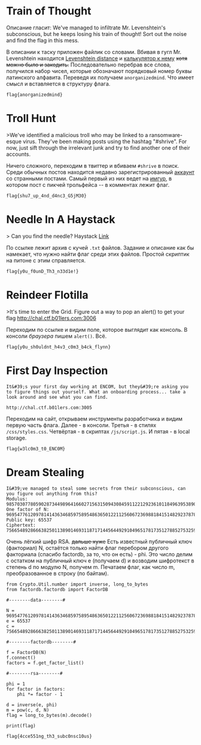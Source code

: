 # Train of Thought
Описание гласит:
 We&#39;ve managed to infiltrate Mr. Levenshtein&#39;s subconscious, but he keeps losing his train of thought! Sort out the noise and find the flag in this mess.

В описании к таску приложен файлик со словами. Вбивая в гугл Mr. Levenshtein находится [Levenshtein distance](https://en.wikipedia.org/wiki/Levenshtein_distance) и [калькулятор к нему](https://planetcalc.ru/1721/?language_select=ru) ~~хотя можно было и закодить.~~
Последовательно перебрав все слова, получился набор чисел, которые обозначают порядковый номер буквы латинского алфавита. 
Переведя их получаем `anorganizedmind`. Что имеет смысл и вставляется в структуру флага. 

```
flag{anorganizedmind}
```
# Troll Hunt

&gt;We&#39;ve identified a malicious troll who may be linked to a ransomware-esque virus. They&#39;ve been making posts using the hashtag &#34;#shrive&#34;. For now, just sift through the irrelevant junk and try to find another one of their accounts.

Ничего сложного, переходим в твиттер и вбиваем `#shrive` в поиск. Среди обычных постов находится недавно зарегистрированный [аккаунт](https://twitter.com/V760DHM) со странными постами. Самый первый из них ведет на [имгур](https://imgur.com/gallery/rdZ9RBz), в котором пост с пикчей трольфейса -- в комментах лежит флаг.
```
flag{shu7_up_4nd_d4nc3_G5jM30}
```
# Needle In A Haystack
&gt; Can you find the needle? Haystack [Link](https://mega.nz/file/5qBR3a7Z#VS7Uz6l2Jr1ZXcckQQaMvzMzuljpJsrfdfOFqSIfNSs)

По ссылке лежит архив с кучей `.txt` файлов. Задание и описание как бы намекает, что нужно найти флаг среди этих файлов. Простой скриптик на питоне с этим справляется.
```
flag{y0u_f0unD_Th3_n33d1e!}
```
# Reindeer Flotilla

 &gt;It&#39;s time to enter the Grid. Figure out a way to pop an alert() to get your flag http://chal.ctf.b01lers.com:3006


Переходим по ссылке и видим поле, которое выглядит как консоль. В консоли *браузера* пишем `alert()`. Всё.

```
flag{y0u_sh0uldnt_h4v3_c0m3_b4ck_flynn}
```

# First Day Inspection
```
It&#39;s your first day working at ENCOM, but they&#39;re asking you to figure things out yourself. What an onboarding process... take a look around and see what you can find.

http://chal.ctf.b01lers.com:3005
```
Переходим на сайт, открываем инструменты разработчика и видим первую часть флага. Далее - в консоли. Третья - в стилях `/css/styles.css`. Четвёртая - в скриптах `/js/script.js`. И пятая - в local storage.

```
flag{w3lc0m3_t0_ENC0M}
```

# Dream Stealing
```
I&#39;ve managed to steal some secrets from their subconscious, can you figure out anything from this?
Modulus: 98570307780590287344989641660271563150943084591122129236101184963953890610515286342182643236514124325672053304374355281945455993001454145469449640602102808287018619896494144221889411960418829067000944408910977857246549239617540588105788633268030690222998939690024329717050066864773464183557939988832150357227
One factor of N:  9695477612097814143634685975895486365012211256067236988184151482923787800058653259439240377630508988251817608592320391742708529901158658812320088090921919
Public key: 65537
Ciphertext: 75665489286663825011389014693118717144564492910496517817351278852753259053052732535663285501814281678158913989615919776491777945945627147232073116295758400365665526264438202825171012874266519752207522580833300789271016065464767771248100896706714555420620455039240658817899104768781122292162714745754316687483
```
Очень лёгкий шифр RSA. ~~дальше  хуже~~ Есть известный публичный ключ (факториал) N, остаётся только найти флаг перебором другого факториала (спасибо factordb, за то, что он есть) - phi. Это число делим c остатком на публичный ключ e (получаем d) и возводим шифротекст в степень d по модулю N, получем m. Печатаем флаг, как число m, преобразованное в строку (по байтам).  

```
from Crypto.Util.number import inverse, long_to_bytes
from factordb.factordb import FactorDB

#--------data--------#

N = 9695477612097814143634685975895486365012211256067236988184151482923787800058653259439240377630508988251817608592320391742708529901158658812320088090921919
e = 65537
c = 75665489286663825011389014693118717144564492910496517817351278852753259053052732535663285501814281678158913989615919776491777945945627147232073116295758400365665526264438202825171012874266519752207522580833300789271016065464767771248100896706714555420620455039240658817899104768781122292162714745754316687483

#--------factordb--------#

f = FactorDB(N)
f.connect()
factors = f.get_factor_list()

#--------rsa--------#

phi = 1
for factor in factors:
    phi *= factor - 1

d = inverse(e, phi)
m = pow(c, d, N)
flag = long_to_bytes(m).decode()

print(flag)

```
```
flag{4cce551ng_th3_subc0nsc10us}
```

